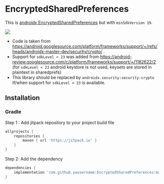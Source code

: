 # EncryptedSharedPreferences

This is [androidx EncryptedSharedPreferences](https://developer.android.com/reference/androidx/security/crypto/EncryptedSharedPreferences) but with `minSdkVersion 19`.

[![](https://jitpack.io/v/yausername/EncryptedSharedPreferences.svg)](https://jitpack.io/#yausername/EncryptedSharedPreferences)


* Code is taken from https://android.googlesource.com/platform/frameworks/support/+/refs/heads/androidx-master-dev/security/crypto/ .
* Support for `sdkLevel < 23` was added from https://android-review.googlesource.com/c/platform/frameworks/support/+/1182622/2 (for `sdkLevel < 23` android keystore is not used, keysets are stored in plaintext in sharedprefs)
* This library should be replaced by `androidx.security:security-crypto` if/when support for `sdkLevel < 23` is available.

## Installation

### Gradle
Step 1 : Add jitpack repository to your project build file
```gradle
allprojects {
    repositories {
        maven { url 'https://jitpack.io' }
    }
}
```
Step 2: Add the dependency
```gradle
dependencies {
    implementation 'com.github.yausername:EncryptedSharedPreferences:master-SNAPSHOT'
}
